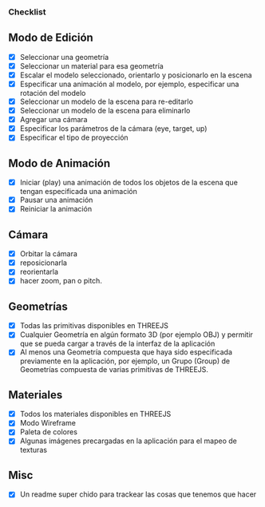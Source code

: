 ### Checklist
## Modo de Edición
- [x] Seleccionar una geometría
- [x] Seleccionar un material para esa geometría
- [x] Escalar el modelo seleccionado, orientarlo y posicionarlo en la escena
- [x] Especificar una animación al modelo, por ejemplo, especificar una rotación del
modelo
- [x] Seleccionar un modelo de la escena para re-editarlo
- [x] Seleccionar un modelo de la escena para eliminarlo
- [x] Agregar una cámara
- [x] Especificar los parámetros de la cámara (eye, target, up)
- [x] Especificar el tipo de proyección
## Modo de Animación
- [x] Iniciar (play) una animación de todos los objetos de la escena que tengan especificada una animación
- [x] Pausar una animación
- [x] Reiniciar la animación
## Cámara
- [x] Orbitar la cámara 
- [x] reposicionarla
- [x] reorientarla
- [x] hacer zoom, pan o pitch.
## Geometrías
- [x] Todas las primitivas disponibles en THREEJS
- [x] Cualquier Geometría en algún formato 3D (por ejemplo OBJ) y permitir que se pueda
cargar a través de la interfaz de la aplicación
- [x] Al menos una Geometría compuesta que haya sido especificada previamente en la
aplicación, por ejemplo, un Grupo (Group) de Geometrías compuesta de varias primitivas
de THREEJS.
## Materiales
- [x] Todos los materiales disponibles en THREEJS
- [x] Modo Wireframe
- [x] Paleta de colores 
- [x] Algunas imágenes precargadas en la aplicación para el mapeo de texturas
## Misc
- [x] Un readme super chido para trackear las cosas que tenemos que hacer
